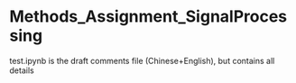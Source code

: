 # Methods_Assignment_SignalProcessing

test.ipynb is the draft comments file (Chinese+English), but contains all details
